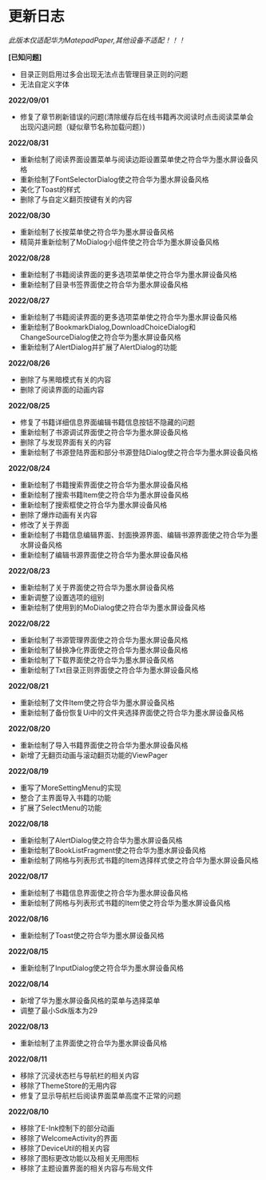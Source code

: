 # 更新日志

*此版本仅适配华为MatepadPaper,其他设备不适配！！！*

**[已知问题]**
* 目录正则启用过多会出现无法点击管理目录正则的问题
* 无法自定义字体

**2022/09/01**
* 修复了章节刷新错误的问题(清除缓存后在线书籍再次阅读时点击阅读菜单会出现闪退问题（疑似章节名称加载问题）)

**2022/08/31**
* 重新绘制了阅读界面设置菜单与阅读边距设置菜单使之符合华为墨水屏设备风格
* 重新绘制了FontSelectorDialog使之符合华为墨水屏设备风格
* 美化了Toast的样式
* 删除了与自定义翻页按键有关的内容

**2022/08/30**
* 重新绘制了长按菜单使之符合华为墨水屏设备风格
* 精简并重新绘制了MoDialog小组件使之符合华为墨水屏设备风格

**2022/08/28**
* 重新绘制了书籍阅读界面的更多选项菜单使之符合华为墨水屏设备风格
* 重新绘制了目录书签界面使之符合华为墨水屏设备风格

**2022/08/27**
* 重新绘制了书籍阅读界面的更多选项菜单使之符合华为墨水屏设备风格
* 重新绘制了BookmarkDialog,DownloadChoiceDialog和ChangeSourceDialog使之符合华为墨水屏设备风格
* 重新绘制了AlertDialog并扩展了AlertDialog的功能

**2022/08/26**
* 删除了与黑暗模式有关的内容
* 删除了阅读界面的动画内容

**2022/08/25**
* 修复了书籍详细信息界面编辑书籍信息按钮不隐藏的问题
* 重新绘制了书源调试界面使之符合华为墨水屏设备风格
* 删除了与发现界面有关的内容
* 重新绘制了书源登陆界面和部分书源登陆Dialog使之符合华为墨水屏设备风格

**2022/08/24**
* 重新绘制了书籍搜索界面使之符合华为墨水屏设备风格
* 重新绘制了搜索书籍Item使之符合华为墨水屏设备风格
* 重新绘制了搜索框使之符合华为墨水屏设备风格
* 删除了爆炸动画有关内容
* 修改了关于界面
* 重新绘制了书籍信息编辑界面、封面换源界面、编辑书源界面使之符合华为墨水屏设备风格
* 重新绘制了编辑书源界面使之符合华为墨水屏设备风格

**2022/08/23**
* 重新绘制了关于界面使之符合华为墨水屏设备风格
* 重新调整了设置选项的组别
* 重新绘制了使用到的MoDialog使之符合华为墨水屏设备风格

**2022/08/22**
* 重新绘制了书源管理界面使之符合华为墨水屏设备风格
* 重新绘制了替换净化界面使之符合华为墨水屏设备风格
* 重新绘制了下载界面使之符合华为墨水屏设备风格
* 重新绘制了Txt目录正则界面使之符合华为墨水屏设备风格

**2022/08/21**
* 重新绘制了文件Item使之符合华为墨水屏设备风格
* 重新绘制了备份恢复Ui中的文件夹选择界面使之符合华为墨水屏设备风格

**2022/08/20**
* 重新绘制了导入书籍界面使之符合华为墨水屏设备风格
* 新增了无翻页动画与滚动翻页功能的ViewPager

**2022/08/19**
* 重写了MoreSettingMenu的实现
* 整合了主界面导入书籍的功能
* 扩展了SelectMenu的功能

**2022/08/18**
* 重新绘制了AlertDialog使之符合华为墨水屏设备风格
* 重新绘制了BookListFragment使之符合华为墨水屏设备风格
* 重新绘制了网格与列表形式书籍的Item选择样式使之符合华为墨水屏设备风格

**2022/08/17**
* 重新绘制了书籍信息界面使之符合华为墨水屏设备风格
* 重新绘制了网格与列表形式书籍的Item使之符合华为墨水屏设备风格

**2022/08/16**
* 重新绘制了Toast使之符合华为墨水屏设备风格

**2022/08/15**
* 重新绘制了InputDialog使之符合华为墨水屏设备风格

**2022/08/14**
* 新增了华为墨水屏设备风格的菜单与选择菜单
* 调整了最小Sdk版本为29

**2022/08/13**
* 重新绘制了主界面使之符合华为墨水屏设备风格

**2022/08/11**
* 移除了沉浸状态栏与导航栏的相关内容
* 移除了ThemeStore的无用内容
* 修复了显示导航栏后阅读界面菜单高度不正常的问题

**2022/08/10**
* 移除了E-Ink控制下的部分动画
* 移除了WelcomeActivity的界面
* 移除了DeviceUtil的相关内容
* 移除了图标更改功能以及相关无用图标
* 移除了主题设置界面的相关内容与布局文件